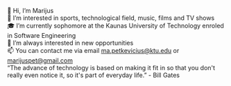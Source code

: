 👋 Hi, I’m Marijus
<br>
👀 I’m interested in sports, technological field, music, films and TV shows
<br>
:mortar_board: I’m currently sophomore at the Kaunas University of Technology enroled in Software Engineering
<br>
 :open_file_folder: I’m always interested in new opportunities
<br>
📫 You can contact me via email ma.petkevicius@ktu.edu or marijuspet@gmail.com
<br>
“The advance of technology is based on making it fit in so that you don't really even notice it, so it's part of everyday life.” - Bill Gates
